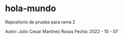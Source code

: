 # hola-mundo
Repositorio de prueba para rama 2

Autor: Julio Cesar Martinez Rosas
Fecha: 2022 - 10 - 07
